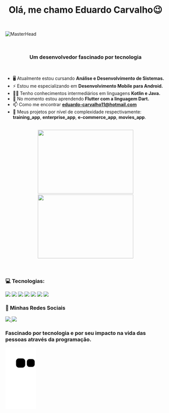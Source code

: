 
### 
<h1 align="center">Olá, me chamo Eduardo Carvalho😉</h1> <br>

![MasterHead](https://user-images.githubusercontent.com/10498744/210012254-234538ff-d198-48aa-8964-37e6fd45d227.gif)

<br>
<h3 align="center">Um desenvolvedor fascinado por tecnologia</h3>
<br>

- 🖥️ Atualmente estou cursando **Análise e Desenvolvimento de Sistemas.**
- ⚡ Estou me especializando em **Desenvolvimento Mobile para Android.**
- 👨‍💻 Tenho conhecimentos intermediários em linguagens **Kotlin e Java.**
- 🌱 No momento estou aprendendo **Flutter com a linguagem Dart.**
- 📫 Como me encontrar **eduardo-carvalho11@hotmail.com**
- 📄 Meus projetos por nível de complexidade respectivamente: **training_app**, **enterprise_app**, **e-commerce_app**, **movies_app**.
  <br>
  <br>

<div align="center">
  <img height="200em" width="300" src="https://github-readme-stats.vercel.app/api?username=EduardoCarvalhoo&show_icons=true&theme=dark&include_all_commits=true&count_private=true"/>
  <img height="200em" width="300" src="https://github-readme-stats.vercel.app/api/top-langs/?username=EduardoCarvalhoo&layout=compact&langs_count-2&theme=dark"/>
</div>
<br>
<br>
  
### 💻 Tecnologias:<br>

<div>
  <img src="https://img.shields.io/badge/Kotlin-0095D5?&style=for-the-badge&logo=kotlin&logoColor=white"/>
  <img src="https://img.shields.io/badge/Java-ED8B00?style=for-the-badge&logo=openjdk&logoColor=white"/>
  <img src="https://img.shields.io/badge/Android-3DDC84?style=for-the-badge&logo=android&logoColor=white" target="_blank">
  <img src="https://img.shields.io/badge/Android_Studio-3DDC84?style=for-the-badge&logo=android-studio&logoColor=white" target="_blank">
  <img src="https://img.shields.io/badge/Flutter-02569B?style=for-the-badge&logo=flutter&logoColor=white)](https://flutter.dev/">
  <img src="https://img.shields.io/badge/Dart-0175C2?style=for-the-badge&logo=dart&logoColor=white)](https://dart.dev/">
  <img src="https://img.shields.io/badge/Visual_Studio_Code-007ACC?style=for-the-badge&logo=visual-studio-code&logoColor=white)](https://code.visualstudio.com/">
</div>


### 📲 Minhas Redes Sociais

<div>
  <a href="https://www.linkedin.com/in/eduardo-carvalho-590259143/">
  <img src="https://img.shields.io/badge/LinkedIn-0077B5?style=for-the-badge&logo=linkedin&logoColor=white">
  </a>
  <a href="https://www.instagram.com/edu_carv11/">
  <img src="https://img.shields.io/badge/Instagram-E4405F?style=for-the-badge&logo=instagram&logoColor=white">
  </a>
</div>

### Fascinado por tecnologia e por seu impacto na vida das pessoas através da programação.

![Snake animation](https://github.com/EduardoCarvalhoo/EduardoCarvalhoo/blob/output/github-contribution-grid-snake.svg)

